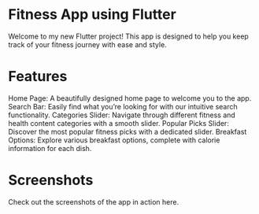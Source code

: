 # Fitness App using Flutter
Welcome to my new Flutter project! This app is designed to help you keep track of your fitness journey with ease and style. 

# Features
Home Page: A beautifully designed home page to welcome you to the app.
Search Bar: Easily find what you’re looking for with our intuitive search functionality.
Categories Slider: Navigate through different fitness and health content categories with a smooth slider.
Popular Picks Slider: Discover the most popular fitness picks with a dedicated slider.
Breakfast Options: Explore various breakfast options, complete with calorie information for each dish.

# Screenshots
Check out the screenshots of the app in action here.
